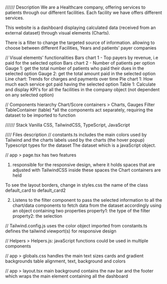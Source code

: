 
////// Description
We are a Healthcare company, offering services to patients through our different facilities. Each facility we have offers different services.

This website is a dashboard displaying calculated data (received from an external dataset) through visual elements (Charts).

There is a filter to change the targeted source of information.
allowing to choose between different Facilities, Years and patients' payer companies

// Visual elements' functionalities
Bars chart 1 - Top payers by revenue, i.e paid for the selected option
Bars chart 2 - Number of patients per option
Gauge 1: get the total number of patients who paid their dues in the selected option
Gauge 2: get the total amount paid in the selected option
Line chart: Trends for charges and payments over time
Pie chart 1: How much each service got paid having the selected option
Table 1: Calculate and display KPI's for all the facilities in the company object (not dependent on any selected option)


// Components hierarchy
Chart/Score containers > Charts, Gauges
Filter
TableContainer (table)
*all the components act separately, requiring the dataset to be imported to function


////// Stack
Vanilla CSS, TailwindCSS, TypeScript, JavaScript


//// Files description
// constants.ts
includes the main colors used by Tailwind and
the charts
labels used by the charts (the hover popup)
Typescript types for the dataset
The dataset which is a javaScript object.

// app > page.tsx
has two features
1) responsible for the responsive design,
where it holds spaces that are adjusted with TailwindCSS
inside these spaces the Chart containers are held

To see the layout borders, change in styles.css
the name of the class default_card to default_card2

2) Listens to the filter component to pass
the selected information to all the chart/data components
to fetch data from the dataset accordingly
using an object containing two properties
property1: the type of the filter
property2: the selection

// Tailwind.config.js
uses the color object imported from constants.ts
defines the tailwind viewport(s) for responsive design

// Helpers > Helpers.js: 
javaScript functions could be used in multiple components

// app > globals.css
handles the main text sizes
cards and gradient backgrounds
table alignment, text, background and colors

// app > layout.tsx
main background
contains the nav bar and the footer which
wraps the main element containing all the dashboard
